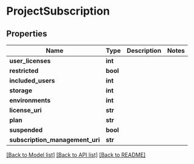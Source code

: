 # ProjectSubscription

## Properties
Name | Type | Description | Notes
------------ | ------------- | ------------- | -------------
**user_licenses** | **int** |  | 
**restricted** | **bool** |  | 
**included_users** | **int** |  | 
**storage** | **int** |  | 
**environments** | **int** |  | 
**license_uri** | **str** |  | 
**plan** | **str** |  | 
**suspended** | **bool** |  | 
**subscription_management_uri** | **str** |  | 

[[Back to Model list]](../README.md#documentation-for-models) [[Back to API list]](../README.md#documentation-for-api-endpoints) [[Back to README]](../README.md)


